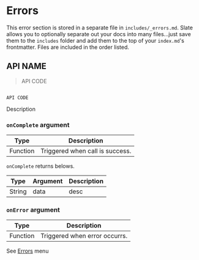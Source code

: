 # Errors

<aside class="notice">
This error section is stored in a separate file in <code>includes/_errors.md</code>. Slate allows you to optionally separate out your docs into many files...just save them to the <code>includes</code> folder and add them to the top of your <code>index.md</code>'s frontmatter. Files are included in the order listed.
</aside>

## API NAME

> API CODE

```javascript

```

`API CODE`

Description

### `onComplete` argument
Type | Description
----- | ------- 
<span class="d-type func">Function</span> | Triggered when call is success.

`onComplete` returns belows.

Type | Argument | Description
----- | ------- | ------- 
<span class="d-type string">String</span> | data | desc


### `onError` argument
Type | Description
----- | ------- 
<span class="d-type func">Function</span> | Triggered when error occurrs.

See [Errors](#errors) menu
